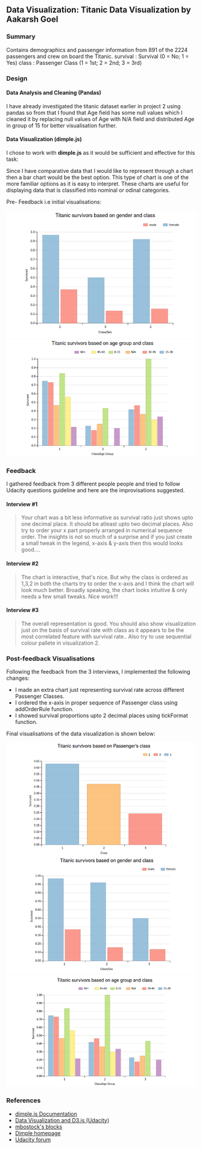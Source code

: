 ## Data Visualization: Titanic Data Visualization by Aakarsh Goel

### Summary

Contains demographics and passenger information from 891 of the 2224 passengers and crew on board the Titanic. survival : Survival (0 = No; 1 = Yes) class : Passenger Class (1 = 1st; 2 = 2nd; 3 = 3rd)

### Design

####  Data Analysis and Cleaning (Pandas)

I have already investigated the titanic dataset earlier in project 2 using pandas so from that I found that Age field has some null values which I cleaned it by replacing null values of Age with N/A field and distributed Age in group of 15 for better visualisation further.


#### Data Visualization (dimple.js)

I chose to work with **dimple.js** as it would be sufficient and effective for this task:

Since I have comparative data that I would like to represent through a chart then a bar chart would be the best option. This type of chart is one of the more familiar options as it is easy to interpret. These charts are useful for displaying data that is classified into nominal or odinal categories. 

Pre- Feedback i.e initial visualisations:

![First Chart](data/init1.png)
![Second Chart](data/init2.png)

### Feedback

I gathered feedback from 3 different people people and tried to follow Udacity questions guideline and here are the improvisations suggested. 

#### Interview #1

> Your chart was a bit less informative as survival ratio just shows upto one decimal place. It should be atleast upto two decimal places. Also try to order your x part properly arranged in numerical sequence order. The insights is not so much of a surprise and if you just create a small tweak in the legend, x-axis & y-axis then this would looks good....

#### Interview #2

> The chart is interactive, that's nice. But why the class is ordered as 1,3,2  in both the charts try to order the x-axis and I think the chart will look much better. Broadly speaking, the chart looks intuitive & only needs a few small tweaks. Nice work!!!

#### Interview #3

> The overall representation is good. You should also show visualization just on the basis of survival rate with class as it appears to be the most correlated feature with survival rate..
Also try to use sequential colour pallete in visualization 2.

### Post-feedback Visualisations

Following the feedback from the 3 interviews, I implemented the following changes:

- I made an extra chart just representing survival rate across different Passenger Classes.
- I ordered the x-axis in proper sequence of Passenger class using addOrderRule function.
- I showed survival proportions upto 2 decimal places using tickFormat function.

Final visualisations of the data visualization is shown below:

![Final Chart 1](data/fin1.png)
![Final Chart 2](data/fin2.png)
![Final Chart 3](data/fin3.png)

### References

- [dimple.js Documentation](http://dimplejs.org/)
- [Data Visualization and D3.js (Udacity)](https://www.udacity.com/course/viewer#!/c-ud507-nd)
- [mbostock's blocks](http://bl.ocks.org/mbostock)
- [Dimple homepage](http://dimplejs.org/examples_viewer.html?id=bars_vertical_grouped)
- [Udacity forum](discussions.udacity.com)

